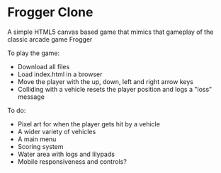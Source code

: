 Frogger Clone
=============

A simple HTML5 canvas based game that mimics that gameplay of the classic arcade game Frogger

To play the game:

* Download all files
* Load index.html in a browser
* Move the player with the up, down, left and right arrow keys
* Colliding with a vehicle resets the player position and logs a "loss" message

To do:

* Pixel art for when the player gets hit by a vehicle
* A wider variety of vehicles
* A main menu
* Scoring system
* Water area with logs and lilypads
* Mobile responsiveness and controls?
